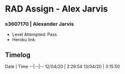 # RAD Assign - Alex Jarvis
### s3607170 | Alexander Jarvis

- Level Attempted: Pass
- Heroku link: 

## Timelog

Date | Time 
--|--|--
12/04/20 | 2:29:54
13/04/20 | 3:15:50